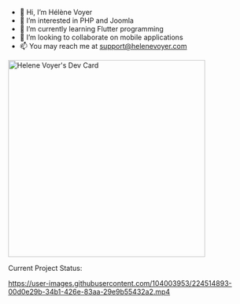 - 👋 Hi, I’m Hélène Voyer
- 👀 I’m interested in PHP and Joomla
- 🌱 I’m currently learning Flutter programming
- 💞️ I’m looking to collaborate on mobile applications 
- 📫 You may reach me at support@helenevoyer.com
 
<!---
hlnvoyer/hlnvoyer is a ✨ special ✨ repository because its `README.md` (this file) appears on your GitHub profile.
You can click the Preview link to take a look at your changes.
--->
<a href="https://app.daily.dev/techladywriter"><img src="https://api.daily.dev/devcards/0ea429d3c3b74f35a3840bedd0e6064f.png?r=ek5" width="400" alt="Helene Voyer's Dev Card"/></a>

Current Project Status:

https://user-images.githubusercontent.com/104003953/224514893-00d0e29b-34b1-426e-83aa-29e9b55432a2.mp4

